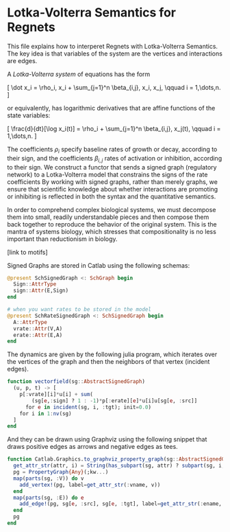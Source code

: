 # Lotka-Volterra Semantics for Regnets

This file explains how to interperet Regnets with Lotka-Volterra Semantics. 
The key idea is that variables of the system are the vertices and interactions are edges.

A *Lotka-Volterra system* of equations has the form

\[
  \dot x_i = \rho_i\, x_i + \sum_{j=1}^n \beta_{i,j}\, x_i\, x_j,
  \qquad i = 1,\dots,n.
\]

or equivalently, has logarithmic derivatives that are affine functions of the
state variables:

\[
  \frac{d}{dt}[\log x_i(t)] = \rho_i + \sum_{j=1}^n \beta_{i,j}\, x_j(t),
  \qquad i = 1,\dots,n.
\]

The coefficients $\rho_i$ specify baseline rates of growth or decay, according
to their sign, and the coefficients $\beta_{i,j}$ rates of activation or
inhibition, according to their sign. We construct a functor that sends a signed
graph (regulatory network) to a Lotka-Volterra model that constrains the signs
of the rate coefficients By working with signed graphs, rather than merely
graphs, we ensure that scientific knowledge about whether interactions are
promoting or inhibiting is reflected in both the syntax and the quantitative
semantics.

In order to comprehend complex biological systems, we must decompose them into
small, readily understandable pieces and then compose them back together to
reproduce the behavior of the original system. This is the mantra of systems
biology, which stresses that compositionality is no less important than
reductionism in biology.

[link to motifs]

Signed Graphs are stored in Catlab using the following schemas:

```julia
@present SchSignedGraph <: SchGraph begin
  Sign::AttrType
  sign::Attr(E,Sign)
end

# when you want rates to be stored in the model
@present SchRateSignedGraph <: SchSignedGraph begin
  A::AttrType
  vrate::Attr(V,A)
  erate::Attr(E,A)
end
```

The dynamics are given by the following julia program, which iterates over the vertices of the graph and then the neighbors of that vertex (incident edges).

```julia
function vectorfield(sg::AbstractSignedGraph)
  (u, p, t) -> [
    p[:vrate][i]*u[i] + sum(
        (sg[e,:sign] ? 1 : -1)*p[:erate][e]*u[i]u[sg[e, :src]]
      for e in incident(sg, i, :tgt); init=0.0)
    for i in 1:nv(sg)
  ]
end
```

And they can be drawn using Graphviz using the following snippet that draws positive edges as arrows and negative edges as tees.

```julia
function Catlab.Graphics.to_graphviz_property_graph(sg::AbstractSignedGraph; kw...)
  get_attr_str(attr, i) = String(has_subpart(sg, attr) ? subpart(sg, i, attr) : Symbol(i))
  pg = PropertyGraph{Any}(;kw...)
  map(parts(sg, :V)) do v
    add_vertex!(pg, label=get_attr_str(:vname, v))
  end
  map(parts(sg, :E)) do e
    add_edge!(pg, sg[e, :src], sg[e, :tgt], label=get_attr_str(:ename, e), arrowhead=(sg[e,:sign] ? "normal" : "tee"))
  end
  pg
end
```
